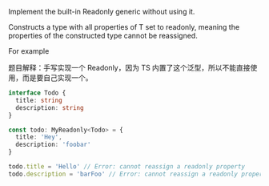 Implement the built-in Readonly<T> generic without using it.

Constructs a type with all properties of T set to readonly, meaning the properties of the constructed type cannot be reassigned.

For example

题目解释：手写实现一个 Readonly，因为 TS 内置了这个泛型，所以不能直接使用，而是要自己实现一个。

```ts
interface Todo {
  title: string
  description: string
}

const todo: MyReadonly<Todo> = {
  title: 'Hey',
  description: 'foobar'
}

todo.title = 'Hello' // Error: cannot reassign a readonly property
todo.description = 'barFoo' // Error: cannot reassign a readonly property
```
